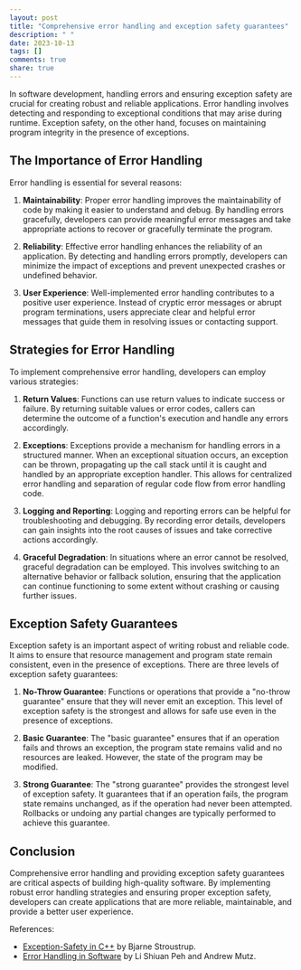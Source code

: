 ```yaml
---
layout: post
title: "Comprehensive error handling and exception safety guarantees"
description: " "
date: 2023-10-13
tags: []
comments: true
share: true
---
```


In software development, handling errors and ensuring exception safety are crucial for creating robust and reliable applications. Error handling involves detecting and responding to exceptional conditions that may arise during runtime. Exception safety, on the other hand, focuses on maintaining program integrity in the presence of exceptions.

## The Importance of Error Handling

Error handling is essential for several reasons:

1. **Maintainability**: Proper error handling improves the maintainability of code by making it easier to understand and debug. By handling errors gracefully, developers can provide meaningful error messages and take appropriate actions to recover or gracefully terminate the program.

2. **Reliability**: Effective error handling enhances the reliability of an application. By detecting and handling errors promptly, developers can minimize the impact of exceptions and prevent unexpected crashes or undefined behavior.

3. **User Experience**: Well-implemented error handling contributes to a positive user experience. Instead of cryptic error messages or abrupt program terminations, users appreciate clear and helpful error messages that guide them in resolving issues or contacting support.

## Strategies for Error Handling

To implement comprehensive error handling, developers can employ various strategies:

1. **Return Values**: Functions can use return values to indicate success or failure. By returning suitable values or error codes, callers can determine the outcome of a function's execution and handle any errors accordingly.

2. **Exceptions**: Exceptions provide a mechanism for handling errors in a structured manner. When an exceptional situation occurs, an exception can be thrown, propagating up the call stack until it is caught and handled by an appropriate exception handler. This allows for centralized error handling and separation of regular code flow from error handling code.

3. **Logging and Reporting**: Logging and reporting errors can be helpful for troubleshooting and debugging. By recording error details, developers can gain insights into the root causes of issues and take corrective actions accordingly. 

4. **Graceful Degradation**: In situations where an error cannot be resolved, graceful degradation can be employed. This involves switching to an alternative behavior or fallback solution, ensuring that the application can continue functioning to some extent without crashing or causing further issues.

## Exception Safety Guarantees

Exception safety is an important aspect of writing robust and reliable code. It aims to ensure that resource management and program state remain consistent, even in the presence of exceptions. There are three levels of exception safety guarantees:

1. **No-Throw Guarantee**: Functions or operations that provide a "no-throw guarantee" ensure that they will never emit an exception. This level of exception safety is the strongest and allows for safe use even in the presence of exceptions.

2. **Basic Guarantee**: The "basic guarantee" ensures that if an operation fails and throws an exception, the program state remains valid and no resources are leaked. However, the state of the program may be modified.

3. **Strong Guarantee**: The "strong guarantee" provides the strongest level of exception safety. It guarantees that if an operation fails, the program state remains unchanged, as if the operation had never been attempted. Rollbacks or undoing any partial changes are typically performed to achieve this guarantee.

## Conclusion

Comprehensive error handling and providing exception safety guarantees are critical aspects of building high-quality software. By implementing robust error handling strategies and ensuring proper exception safety, developers can create applications that are more reliable, maintainable, and provide a better user experience.

References:
- [Exception-Safety in C++](https://isocpp.org/wiki/faq/exceptions#2-3-exception-safety) by Bjarne Stroustrup.
- [Error Handling in Software](https://www.ncbi.nlm.nih.gov/pmc/articles/PMC6128256/) by Li Shiuan Peh and Andrew Mutz.